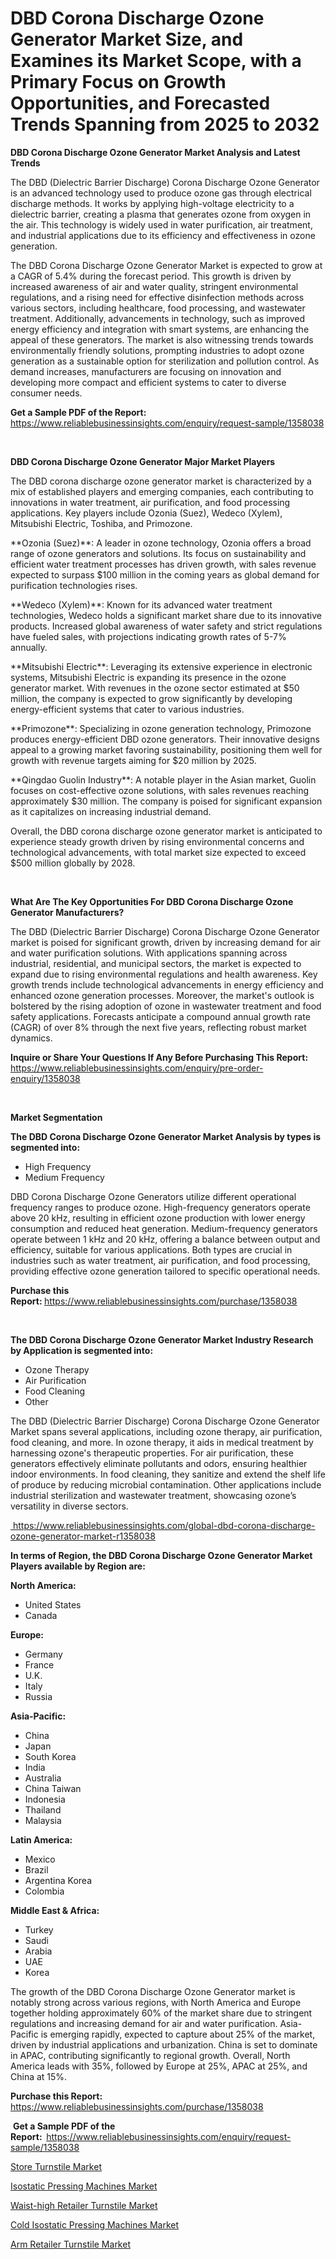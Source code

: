 <p><h1>DBD Corona Discharge Ozone Generator Market Size, and Examines its Market Scope, with a Primary Focus on Growth Opportunities, and Forecasted Trends Spanning from 2025 to 2032</h1></p><p><strong>DBD Corona Discharge Ozone Generator Market Analysis and Latest Trends</strong></p>
<p><p>The DBD (Dielectric Barrier Discharge) Corona Discharge Ozone Generator is an advanced technology used to produce ozone gas through electrical discharge methods. It works by applying high-voltage electricity to a dielectric barrier, creating a plasma that generates ozone from oxygen in the air. This technology is widely used in water purification, air treatment, and industrial applications due to its efficiency and effectiveness in ozone generation.</p><p>The DBD Corona Discharge Ozone Generator Market is expected to grow at a CAGR of 5.4% during the forecast period. This growth is driven by increased awareness of air and water quality, stringent environmental regulations, and a rising need for effective disinfection methods across various sectors, including healthcare, food processing, and wastewater treatment. Additionally, advancements in technology, such as improved energy efficiency and integration with smart systems, are enhancing the appeal of these generators. The market is also witnessing trends towards environmentally friendly solutions, prompting industries to adopt ozone generation as a sustainable option for sterilization and pollution control. As demand increases, manufacturers are focusing on innovation and developing more compact and efficient systems to cater to diverse consumer needs.</p></p>
<p><strong>Get a Sample PDF of the Report:&nbsp;</strong> <a href="https://www.reliablebusinessinsights.com/enquiry/request-sample/1358038?utm_campaign=60&utm_medium=2&utm_source=Github&utm_content=ia&utm_term=24022025&utm_id=dbd-corona-discharge-ozone-generator">https://www.reliablebusinessinsights.com/enquiry/request-sample/1358038</a></p>
<p>&nbsp;</p>
<p><strong>DBD Corona Discharge Ozone Generator Major Market Players</strong></p>
<p><p>The DBD corona discharge ozone generator market is characterized by a mix of established players and emerging companies, each contributing to innovations in water treatment, air purification, and food processing applications. Key players include Ozonia (Suez), Wedeco (Xylem), Mitsubishi Electric, Toshiba, and Primozone.</p><p>**Ozonia (Suez)**: A leader in ozone technology, Ozonia offers a broad range of ozone generators and solutions. Its focus on sustainability and efficient water treatment processes has driven growth, with sales revenue expected to surpass $100 million in the coming years as global demand for purification technologies rises.</p><p>**Wedeco (Xylem)**: Known for its advanced water treatment technologies, Wedeco holds a significant market share due to its innovative products. Increased global awareness of water safety and strict regulations have fueled sales, with projections indicating growth rates of 5-7% annually.</p><p>**Mitsubishi Electric**: Leveraging its extensive experience in electronic systems, Mitsubishi Electric is expanding its presence in the ozone generator market. With revenues in the ozone sector estimated at $50 million, the company is expected to grow significantly by developing energy-efficient systems that cater to various industries.</p><p>**Primozone**: Specializing in ozone generation technology, Primozone produces energy-efficient DBD ozone generators. Their innovative designs appeal to a growing market favoring sustainability, positioning them well for growth with revenue targets aiming for $20 million by 2025.</p><p>**Qingdao Guolin Industry**: A notable player in the Asian market, Guolin focuses on cost-effective ozone solutions, with sales revenues reaching approximately $30 million. The company is poised for significant expansion as it capitalizes on increasing industrial demand.</p><p>Overall, the DBD corona discharge ozone generator market is anticipated to experience steady growth driven by rising environmental concerns and technological advancements, with total market size expected to exceed $500 million globally by 2028.</p></p>
<p>&nbsp;</p>
<p><strong>What Are The Key Opportunities For DBD Corona Discharge Ozone Generator Manufacturers?</strong></p>
<p><p>The DBD (Dielectric Barrier Discharge) Corona Discharge Ozone Generator market is poised for significant growth, driven by increasing demand for air and water purification solutions. With applications spanning across industrial, residential, and municipal sectors, the market is expected to expand due to rising environmental regulations and health awareness. Key growth trends include technological advancements in energy efficiency and enhanced ozone generation processes. Moreover, the market's outlook is bolstered by the rising adoption of ozone in wastewater treatment and food safety applications. Forecasts anticipate a compound annual growth rate (CAGR) of over 8% through the next five years, reflecting robust market dynamics.</p></p>
<p><strong>Inquire or Share Your Questions If Any Before Purchasing This Report:</strong> <a href="https://www.reliablebusinessinsights.com/enquiry/pre-order-enquiry/1358038?utm_campaign=60&utm_medium=2&utm_source=Github&utm_content=ia&utm_term=24022025&utm_id=dbd-corona-discharge-ozone-generator">https://www.reliablebusinessinsights.com/enquiry/pre-order-enquiry/1358038</a></p>
<p>&nbsp;</p>
<p><strong>Market Segmentation</strong></p>
<p><strong>The DBD Corona Discharge Ozone Generator Market Analysis by types is segmented into:</strong></p>
<p><ul><li>High Frequency</li><li>Medium Frequency</li></ul></p>
<p><p>DBD Corona Discharge Ozone Generators utilize different operational frequency ranges to produce ozone. High-frequency generators operate above 20 kHz, resulting in efficient ozone production with lower energy consumption and reduced heat generation. Medium-frequency generators operate between 1 kHz and 20 kHz, offering a balance between output and efficiency, suitable for various applications. Both types are crucial in industries such as water treatment, air purification, and food processing, providing effective ozone generation tailored to specific operational needs.</p></p>
<p><strong>Purchase this Report:&nbsp;</strong><a href="https://www.reliablebusinessinsights.com/purchase/1358038?utm_campaign=60&utm_medium=2&utm_source=Github&utm_content=ia&utm_term=24022025&utm_id=dbd-corona-discharge-ozone-generator">https://www.reliablebusinessinsights.com/purchase/1358038</a></p>
<p>&nbsp;</p>
<p><strong>The DBD Corona Discharge Ozone Generator Market Industry Research by Application is segmented into:</strong></p>
<p><ul><li>Ozone Therapy</li><li>Air Purification</li><li>Food Cleaning</li><li>Other</li></ul></p>
<p><p>The DBD (Dielectric Barrier Discharge) Corona Discharge Ozone Generator Market spans several applications, including ozone therapy, air purification, food cleaning, and more. In ozone therapy, it aids in medical treatment by harnessing ozone's therapeutic properties. For air purification, these generators effectively eliminate pollutants and odors, ensuring healthier indoor environments. In food cleaning, they sanitize and extend the shelf life of produce by reducing microbial contamination. Other applications include industrial sterilization and wastewater treatment, showcasing ozone’s versatility in diverse sectors.</p></p>
<p><a href="https://www.reliablebusinessinsights.com/global-dbd-corona-discharge-ozone-generator-market-r1358038?utm_campaign=60&utm_medium=2&utm_source=Github&utm_content=ia&utm_term=24022025&utm_id=dbd-corona-discharge-ozone-generator">&nbsp;https://www.reliablebusinessinsights.com/global-dbd-corona-discharge-ozone-generator-market-r1358038</a></p>
<p><strong>In terms of Region, the DBD Corona Discharge Ozone Generator Market Players available by Region are:</strong></p>
<p>
    <p> <strong> North America: </strong>
        <ul>
            <li>United States</li>
            <li>Canada</li>
        </ul>
        </p> 
    <p> <strong> Europe: </strong>
        <ul>
            <li>Germany</li>
            <li>France</li>
            <li>U.K.</li>
            <li>Italy</li>
            <li>Russia</li>
        </ul>
        </p> 
    <p> <strong> Asia-Pacific: </strong>
        <ul>
            <li>China</li>
            <li>Japan</li>
            <li>South Korea</li>
            <li>India</li>
            <li>Australia</li>
            <li>China Taiwan</li>
            <li>Indonesia</li>
            <li>Thailand</li>
            <li>Malaysia</li>
        </ul>
        </p> 
    <p> <strong> Latin America: </strong>
        <ul>
            <li>Mexico</li>
            <li>Brazil</li>
            <li>Argentina Korea</li>
            <li>Colombia</li>
        </ul>
        </p> 
    <p> <strong> Middle East & Africa: </strong>
        <ul>
            <li>Turkey</li>
            <li>Saudi</li>
            <li>Arabia</li>
            <li>UAE</li>
            <li>Korea</li>
        </ul>
    </p>
    </p>
<p><p>The growth of the DBD Corona Discharge Ozone Generator market is notably strong across various regions, with North America and Europe together holding approximately 60% of the market share due to stringent regulations and increasing demand for air and water purification. Asia-Pacific is emerging rapidly, expected to capture about 25% of the market, driven by industrial applications and urbanization. China is set to dominate in APAC, contributing significantly to regional growth. Overall, North America leads with 35%, followed by Europe at 25%, APAC at 25%, and China at 15%.</p></p>
<p><strong>Purchase this Report: </strong><a href="https://www.reliablebusinessinsights.com/purchase/1358038?utm_campaign=60&utm_medium=2&utm_source=Github&utm_content=ia&utm_term=24022025&utm_id=dbd-corona-discharge-ozone-generator">https://www.reliablebusinessinsights.com/purchase/1358038</a></p>
<p>&nbsp;<strong>Get a Sample PDF of the Report:&nbsp;&nbsp;</strong><a href="https://www.reliablebusinessinsights.com/enquiry/request-sample/1358038?utm_campaign=60&utm_medium=2&utm_source=Github&utm_content=ia&utm_term=24022025&utm_id=dbd-corona-discharge-ozone-generator">https://www.reliablebusinessinsights.com/enquiry/request-sample/1358038</a></p>
<p><strong></strong></p>
<p><p><a href="https://github.com/kmettjanksj7/Market-Research-Report-List-1/blob/main/store-turnstile-market.md?utm_campaign=60&utm_medium=2&utm_source=Github&utm_content=ia&utm_term=24022025&utm_id=dbd-corona-discharge-ozone-generator">Store Turnstile Market</a></p><p><a href="https://github.com/bedelibekwe58/Market-Research-Report-List-1/blob/main/isostatic-pressing-machines-market.md?utm_campaign=60&utm_medium=2&utm_source=Github&utm_content=ia&utm_term=24022025&utm_id=dbd-corona-discharge-ozone-generator">Isostatic Pressing Machines Market</a></p><p><a href="https://github.com/cachuhashieb/Market-Research-Report-List-1/blob/main/waist-high-retailer-turnstile-market.md?utm_campaign=60&utm_medium=2&utm_source=Github&utm_content=ia&utm_term=24022025&utm_id=dbd-corona-discharge-ozone-generator">Waist-high Retailer Turnstile Market</a></p><p><a href="https://github.com/huelarnzeba29/Market-Research-Report-List-1/blob/main/cold-isostatic-pressing-machines-market.md?utm_campaign=60&utm_medium=2&utm_source=Github&utm_content=ia&utm_term=24022025&utm_id=dbd-corona-discharge-ozone-generator">Cold Isostatic Pressing Machines Market</a></p><p><a href="https://github.com/groszsaoudrd/Market-Research-Report-List-1/blob/main/arm-retailer-turnstile-market.md?utm_campaign=60&utm_medium=2&utm_source=Github&utm_content=ia&utm_term=24022025&utm_id=dbd-corona-discharge-ozone-generator">Arm Retailer Turnstile Market</a></p></p>